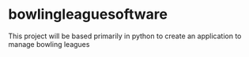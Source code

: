 # bowlingleaguesoftware
This project will be based primarily in python to create an application to manage bowling leagues
